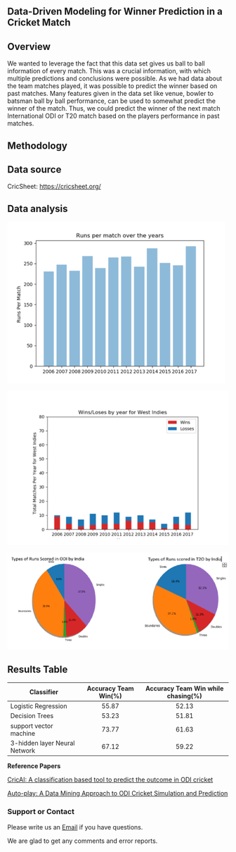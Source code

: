 ## Data-Driven Modeling for Winner Prediction in a Cricket Match

## Overview
We wanted to leverage the fact that this data set gives us ball to ball information of every match. This was a crucial information, with which multiple predictions and conclusions were possible.
As we had data about the team matches played, it was possible to predict the winner based on past matches. Many features given in the data set like venue, bowler to batsman ball by ball performance, can be used to somewhat predict the winner of the match. 
Thus, we could predict the winner of the next match International ODI or T20 match based on the players performance in past matches.
## Methodology

## Data source

CricSheet: https://cricsheet.org/

## Data analysis

![1](bs1.PNG)

![1](bs2.PNG)

![1](BS3.PNG)
## Results Table

| Classifier       | Accuracy Team Win(%)  | Accuracy Team Win while chasing(%)        
| ------------- |:-------------:|:--------------:|
|   Logistic Regression    | 55.87 | 52.13|
| Decision Trees      | 53.23| 51.81|
| support vector machine | 73.77| 61.63| 
| 3-hidden layer Neural Network |67.12| 59.22|

**Reference Papers**

[CricAI: A classification based tool to predict the outcome in ODI cricket](https://ieeexplore.ieee.org/abstract/document/5715668)

[Auto-play: A Data Mining Approach to ODI Cricket Simulation and Prediction](https://epubs.siam.org/doi/abs/10.1137/1.9781611973440.121)


### Support or Contact

Please write us an [Email](deep17@iiserb.ac.in) if you have questions.

We are glad to get any comments and error reports.
